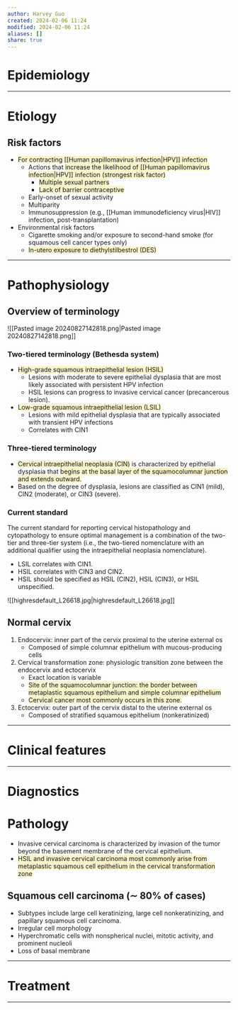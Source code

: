 ```yaml
---
author: Harvey Guo
created: 2024-02-06 11:24
modified: 2024-02-06 11:24
aliases: []
share: true
---
```

# Epidemiology


---
# Etiology
## Risk factors
- <span style="background:rgba(240, 200, 0, 0.2)">For contracting [[Human papillomavirus infection|HPV]] infection</span>
	- Actions that <span style="background:rgba(240, 200, 0, 0.2)">increase the likelihood of [[Human papillomavirus infection|HPV]] infection (strongest risk factor)</span>
		- <span style="background:rgba(240, 200, 0, 0.2)">Multiple sexual partners </span>
		- <span style="background:rgba(240, 200, 0, 0.2)">Lack of barrier contraceptive</span>
	- Early-onset of sexual activity
	- Multiparity
	- Immunosuppression (e.g., [[Human immunodeficiency virus|HIV]] infection, post-transplantation)
- Environmental risk factors
	- Cigarette smoking and/or exposure to second-hand smoke (for squamous cell cancer types only) 
	- <span style="background:rgba(240, 200, 0, 0.2)">In-utero exposure to diethylstilbestrol (DES)</span>

---
# Pathophysiology
## Overview of terminology
![[Pasted image 20240827142818.png|Pasted image 20240827142818.png]]
### Two-tiered terminology (Bethesda system)
- <span style="background:rgba(240, 200, 0, 0.2)">High-grade squamous intraepithelial lesion (HSIL)</span>
	- Lesions with moderate to severe epithelial dysplasia that are most likely associated with persistent HPV infection
	- HSIL lesions can progress to invasive cervical cancer (precancerous lesion).
- <span style="background:rgba(240, 200, 0, 0.2)">Low-grade squamous intraepithelial lesion (LSIL)</span>
	- Lesions with mild epithelial dysplasia that are typically associated with transient HPV infections
	- Correlates with CIN1
### Three-tiered terminology 
- <span style="background:rgba(240, 200, 0, 0.2)">Cervical intraepithelial neoplasia (CIN)</span> is characterized by epithelial dysplasia that <span style="background:rgba(240, 200, 0, 0.2)">begins at the basal layer of the squamocolumnar junction and extends outward.</span>
- Based on the degree of dysplasia, lesions are classified as CIN1 (mild), CIN2 (moderate), or CIN3 (severe).
### Current standard
The current standard for reporting cervical histopathology and cytopathology to ensure optimal management is a combination of the two-tier and three-tier system (i.e., the two-tiered nomenclature with an additional qualifier using the intraepithelial neoplasia nomenclature).
- LSIL correlates with CIN1.
- HSIL correlates with CIN3 and CIN2.
- HSIL should be specified as HSIL (CIN2), HSIL (CIN3), or HSIL unspecified.

![[highresdefault_L26618.jpg|highresdefault_L26618.jpg]]
## Normal cervix
1. Endocervix: inner part of the cervix proximal to the uterine external os
	- Composed of simple columnar epithelium with mucous-producing cells
2. Cervical transformation zone: physiologic transition zone between the endocervix and ectocervix
	- Exact location is variable
	- <span style="background:rgba(240, 200, 0, 0.2)">Site of the squamocolumnar junction: the border between metaplastic squamous epithelium and simple columnar epithelium</span>
	- <span style="background:rgba(240, 200, 0, 0.2)">Cervical cancer most commonly occurs in this zone.</span>
3. Ectocervix: outer part of the cervix distal to the uterine external os
	- Composed of stratified squamous epithelium (nonkeratinized)

---
# Clinical features


---
# Diagnostics

# Pathology
- Invasive cervical carcinoma is characterized by invasion of the tumor beyond the basement membrane of the cervical epithelium.
- <span style="background:rgba(240, 200, 0, 0.2)">HSIL and invasive cervical carcinoma most commonly arise from metaplastic squamous cell epithelium in the cervical transformation zone</span>
## Squamous cell carcinoma (∼ 80% of cases)
- Subtypes include large cell keratinizing, large cell nonkeratinizing, and papillary squamous cell carcinoma.
- Irregular cell morphology
- Hyperchromatic cells with nonspherical nuclei, mitotic activity, and prominent nucleoli
- Loss of basal membrane

---
# Treatment


---

